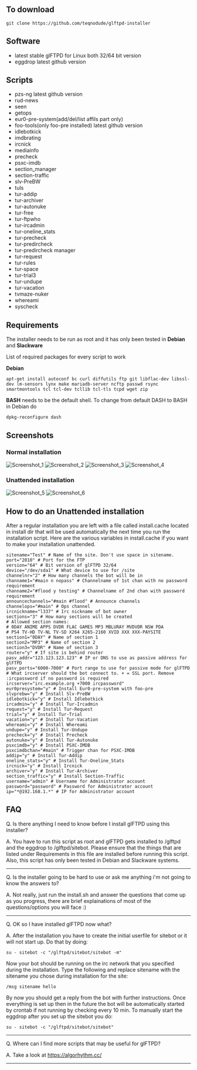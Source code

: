 ## To download

``` 
git clone https://github.com/teqnodude/glftpd-installer
```

## Software

*  latest stable glFTPD for Linux both 32/64 bit version
*  eggdrop latest github version

## Scripts

*  pzs-ng latest github version 
*  rud-news
*  seen
*  getops
*  eur0-pre-system(add/del/list affils part only)
*  foo-tools(only foo-pre installed) latest github version
*  idlebotkick
*  imdbrating
*  ircnick
*  mediainfo
*  precheck
*  psxc-imdb
*  section_manager
*  section-traffic
*  slv-PreBW
*  tuls
*  tur-addip
*  tur-archiver
*  tur-autonuke
*  tur-free
*  tur-ftpwho
*  tur-ircadmin
*  tur-oneline_stats
*  tur-precheck
*  tur-predircheck
*  tur-predircheck manager
*  tur-request
*  tur-rules
*  tur-space
*  tur-trial3
*  tur-undupe
*  tur-vacation
*  tvmaze-nuker
*  whereami
*  syscheck


## Requirements

The installer needs to be run as root and it has only been tested in **Debian** and **Slackware**

List of required packages for every script to work

**Debian**
``` 
apt-get install autoconf bc curl diffutils ftp git libflac-dev libssl-dev lm-sensors lynx make mariadb-server ncftp passwd rsync smartmontools tcl tcl-dev tcllib tcl-tls tcpd wget zip
``` 
**BASH** needs to be the default shell. To change from default DASH to BASH in Debian do 
``` 
dpkg-reconfigure dash
``` 
## Screenshots

### Normal installation

![Screenshot_1](https://user-images.githubusercontent.com/36924638/97006923-de80b800-1540-11eb-9659-47d74d52d86f.png)
![Screenshot_2](https://user-images.githubusercontent.com/36924638/97006924-dfb1e500-1540-11eb-9829-f9ec441847a9.png)
![Screenshot_3](https://user-images.githubusercontent.com/36924638/97006927-dfb1e500-1540-11eb-8b16-2908683c3220.png)
![Screenshot_4](https://user-images.githubusercontent.com/36924638/97006929-e04a7b80-1540-11eb-8ed7-35be067b03c4.png)

### Unattended installation

![Screenshot_5](https://user-images.githubusercontent.com/36924638/97006907-d6287d00-1540-11eb-983d-a5ce4a4f058e.png)
![Screenshot_6](https://user-images.githubusercontent.com/36924638/97005571-ea6b7a80-153e-11eb-91d0-902ceff6e7be.png)

## How to do an Unattended installation

After a regular installation you are left with a file called install.cache located in install dir that will be used automatically the next time you run the installation script. Here are the various variables in install.cache if you want to make your installation unattended.

```
sitename="Test" # Name of the site. Don't use space in sitename. 
port="2010" # Port for the FTP
version="64" # Bit version of glFTPD 32/64
device="/dev/sda1" # What device to use for /site
channelnr="2" # How many channels the bot will be in
channame1="#main n nopass" # Channelname of 1st chan with no password requirement
channame2="#flood y testing" # Channelname of 2nd chan with password requirement
announcechannels="#main #flood" # Announce channels
channelops="#main" # Ops channel 
ircnickname="l337" # Irc nickname of bot owner
sections="3" # How many sections will be created
# Allowed section names: 
# 0DAY ANIME APPS DVDR FLAC GAMES MP3 MBLURAY MVDVDR NSW PDA 
# PS4 TV-HD TV-NL TV-SD X264 X265-2160 XVID XXX XXX-PAYSITE
section1="0DAY" # Name of section 1
section2="MP3" # Name of section 2
section3="DVDR" # Name of section 3 
router="y" # If site is behind router
pasv_addr="123.123.123.123" # IP or DNS to use as passive address for glFTPD
pasv_ports="6000-7000" # Port range to use for passive mode for glFTPD
# What ircserver should the bot connect to. + = SSL port. Remove :ircpassword if no password is required
ircserver="irc.example.org +7000 ircpassword" 
eur0presystem="y" # Install Eur0-pre-system with foo-pre
slvprebw="y" # Install Slv-PreBW
idlebotkick="y" # Install Idlebotkick
ircadmin="y" # Install Tur-Ircadmin
request="y" # Install Tur-Request
trial="y" # Install Tur-Trial
vacation="y" # Install Tur-Vacation
whereami="y" # Install Whereami
undupe="y" # Install Tur-Undupe
precheck="y" # Install Precheck
autonuke="y" # Install Tur-Autonuke
psxcimdb="y" # Install PSXC-IMDB
psxcimdbchan="#main" # Trigger chan for PSXC-IMDB
addip="y" # Install Tur-Addip
oneline_stats="y" # Install Tur-Oneline_Stats
ircnick="y" # Install Ircnick
archiver="y" # Install Tur-Archiver
section_traffic="y" # Install Section-Traffic
username="admin" # Username for Administrator account
password="password" # Password for Administrator account
ip="*@192.168.1.*" # IP for Administrator account
```

## FAQ

Q. Is there anything I need to know before I install glFTPD using this installer?

A. You have to run this script as root and glFTPD gets installed to /glftpd and the eggdrop to /glftpd/sitebot. Please
   ensure that the things that are listed under Requirements in this file are installed before running this script.
   Also, this script has only been tested in Debian and Slackware systems.

-------------------------------------------------------------------------------

Q. Is the installer going to be hard to use or ask me anything i'm not going to know the answers to?

A. Not really, just run the install.sh and answer the questions that come up as you progress,
   there are brief explainations of most of the questions/options you will face :)

-------------------------------------------------------------------------------

Q. OK so I have installed glFTPD now what?

A. After the installation you have to create the initial userfile for sitebot or it will not start up.
   Do that by doing:
   ```
   su - sitebot -c "/glftpd/sitebot/sitebot -m"
   ```
   Now your bot should be running on the irc network that you specified during the installation. Type the following and 
   replace sitename with the sitename you chose during installation for the site:
   ```
   /msg sitename hello
   ```
   By now you should get a reply from the bot with further instructions. Once everything is set up then in the future the 
   bot will be automatically started by crontab if not running by checking every 10 min. To manually start the eggdrop after 
   you set up the sitebot you do:
   ```
   su - sitebot -c "/glftpd/sitebot/sitebot"
   ```

-------------------------------------------------------------------------------

Q. Where can I find more scripts that may be useful for glFTPD?

A. Take a look at https://algorhythm.cc/

-------------------------------------------------------------------------------
